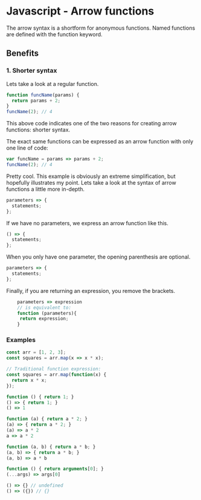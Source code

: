 <title>javascript - arrow functions</title>

# Javascript - Arrow functions

The arrow syntax is a shortform for anonymous functions. Named functions are defined with the function keyword.

## Benefits

### 1. Shorter syntax

Lets take a look at a regular function.

```javascript
function funcName(params) {
  return params + 2;
}
funcName(2); // 4
```

This above code indicates one of the two reasons for creating arrow functions: shorter syntax.

The exact same functions can be expressed as an arrow function with only one line of code:

```javascript
var funcName = params => params + 2;
funcName(2); // 4
```

Pretty cool. This example is obviously an extreme simplification, but hopefully illustrates my point. Lets take a look at the syntax of arrow functions a little more in-depth.

```javascript
parameters => {
  statements;
};
```

If we have no parameters, we express an arrow function like this.

```javascript
() => {
  statements;
};
```

When you only have one parameter, the opening parenthesis are optional.

```javascript
parameters => {
  statements;
};
```

Finally, if you are returning an expression, you remove the brackets.

```javascript
	parameters => expression
	// is equivalent to:
	function (parameters){
 	 return expression;
	}
```

### Examples

```javascript
const arr = [1, 2, 3];
const squares = arr.map(x => x * x);

// Traditional function expression:
const squares = arr.map(function(x) {
  return x * x;
});
```

```javascript
function () { return 1; }
() => { return 1; }
() => 1

function (a) { return a * 2; }
(a) => { return a * 2; }
(a) => a * 2
a => a * 2

function (a, b) { return a * b; }
(a, b) => { return a * b; }
(a, b) => a * b

function () { return arguments[0]; }
(...args) => args[0]

() => {} // undefined
() => ({}) // {}
```
